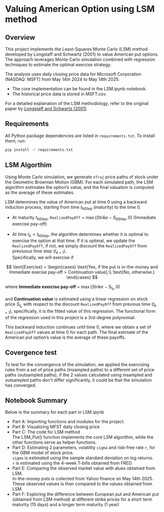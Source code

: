 # Valuing American Option using LSM method

## Overview
This project implements the Least-Squares Monte Carlo (LSM) method developed by Longstaff and Schwartz (2001) to value American put options. The approach leverages Monte Carlo simulation combined with regression techniques to estimate the optimal exercise strategy.

The analysis uses daily closing price data for Microsoft Corporation (NASDAQ: MSFT) from May 14th 2024 to May 14th 2025.
- The core implementation can be found in the LSM.ipynb notebook.
- The historical price data is stored in MSFT.csv.

For a detailed explanation of the LSM methodology, refer to the original paper by [Longstaff and Schwartz (2001)](https://www.bing.com/ck/a?!&&p=1d4050da31f5a12d1c027a4b687fdee45f2918c6b2ef22d6747ac59175fa0a21JmltdHM9MTc0ODA0NDgwMA&ptn=3&ver=2&hsh=4&fclid=1822aef0-1d75-6a9b-2f67-bdb71c136b36&psq=longstaff+schwartz+LSM+2001+financial+review&u=a1aHR0cHM6Ly9wZW9wbGUubWF0aC5ldGh6LmNoLyU3RWhqZnVycmVyL3RlYWNoaW5nL0xvbmdzdGFmZlNjaHdhcnR6QW1lcmljYW5PcHRpb25zTGVhc3RTcXVhcmVNb250ZUNhcmxvLnBkZg&ntb=1)

## Requirements

All Python package dependencies are listed in `requirements.txt`. To install them, run:

```bash
pip install -r requirements.txt
```

## LSM Algorthim 

Using Monte Carlo simulation, we generate ``nTraj`` price paths of stock under the Geometric Brownian Motion (GBM). For each simulated path, the LSM algorithm estimates the option’s value, and the final valuation is computed as the average of these estimates.

LSM determines the value of American put at time 0 using a backward induction process, starting from time $t_\text{NStep}$ (maturity) to the time 0. <br>
- At maturity $t_\text{NStep}$, ``RealizedPayOff`` = $\max(Strike - S_\text{NStep}, 0)$ (Immediate exercise pay-off) <br> <br>
- At time $t_k < t_\text{NStep}$, the algorithm determines whether it is optimal to exercise the option at that time. If it is optimal, we update the ``RealizedPayOff``, if not, we simply discount the ``RealizedPayOff`` from previuous time step ($t_{k+1}$). <br>
Specifically, we will exercise if

$$
\text{Exercise} =
\begin{cases}
\text{Yes, if the put is in-the-money and Immediate execise pay-off > Continuation value},\\
\text{No, otherwise.}
\end{cases}
$$

where __Immediate exercise pay-off__ = $\max(Strike - S_{t_k} ,0)$ <br> <br>
and __Continuation value__ is estimated using a linear regression on stock price $S_{t_k}$ with respect to the discount ``RealizedPayOff`` from previous time ($t_{k+1}$), specifically, it is the fitted value of this regression. The functional form of the regression used in this project is a 3rd-degree polynomial.

This backward induction continues until time 0, where we obtain a set of ``RealizedPayOff`` values at time 0 for each path. The final estimate of the American put option’s value is the average of these payoffs.

## Covergence test
To test for the convergence of the simulation, we applied the exercising rules from a set of price paths (insampled paths) to a different set of price paths (outsampled paths), if the 2 values calculated using insampled and outsampled paths don't differ significantly, it could be that the simulation has converged.


## Notebook Summary
Below is the summary for each part in LSM.ipynb

- Part A: Importing functions and modules for the project.
- Part B: Visualizing MFST daily closing price
- Part C: The code for LSM method <br>
  The LSM_Put() function implements the core LSM algorithm, while the other functions serve as helper functions.
- Part D: Estimating 2 parameters, volatility ``sigma`` and risk-free rate ``r``, for the GBM model of stock price. <br>
``sigma`` is estimated using the sample standard deviation on log returns. <br>
``r`` is estimated using the 4-week T-bills obtained from FRED.
- Part E: Comparing the observed market value with alues obtained from LSM. <br>
In-the-money puts is collected from Yahoo finance on May 14th 2025. These observed values is then compared to the values obtained from LSM.
- Part F: Exploring the difference between European put and American put (obtained from LSM method) at different strike prices for a short term maturity (15 days) and a longer term maturity (1 year)
